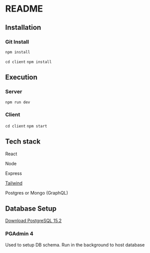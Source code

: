 # README
## Installation
### Git Install
`npm install`

`cd client`
`npm install`

## Execution
### Server
`npm run dev`
### Client
`cd client`
`npm start`

## Tech stack
React

Node

Express

[Tailwind](https://tailwindcss.com/docs/guides/create-react-app)

Postgres or Mongo (GraphQL)

## Database Setup
[Download PostgreSQL 15.2](https://www.enterprisedb.com/downloads/postgres-postgresql-downloads)

### PGAdmin 4
Used to setup DB schema. Run in the background to host database